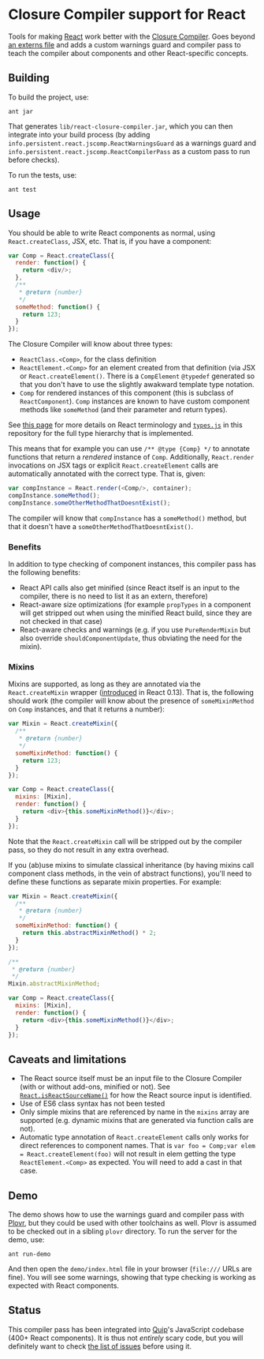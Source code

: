 # Closure Compiler support for React

Tools for making [React](http://facebook.github.io/react/) work better with the [Closure Compiler](https://developers.google.com/closure/compiler/). Goes beyond [an externs file](https://github.com/steida/react-externs) and adds a custom warnings guard and compiler pass to teach the compiler about components and other React-specific concepts.

## Building

To build the project, use:

    ant jar

That generates `lib/react-closure-compiler.jar`, which you can then integrate into your build process (by adding `info.persistent.react.jscomp.ReactWarningsGuard` as a warnings guard and `info.persistent.react.jscomp.ReactCompilerPass` as a custom pass to run before checks).

To run the tests, use:

    ant test

## Usage

You should be able to write React components as normal, using `React.createClass`, JSX, etc. That is, if you have a component:

```javascript
var Comp = React.createClass({
  render: function() {
    return <div/>;
  },
  /**
   * @return {number}
   */
  someMethod: function() {
    return 123;
  }
});
```

The Closure Compiler will know about three types:

* `ReactClass.<Comp>`, for the class definition
* `ReactElement.<Comp>` for an element created from that definition (via JSX or `React.createElement()`. There is a `CompElement` `@typedef` generated so that you don't have to use the slightly awakward template type notation.
* `Comp` for rendered instances of this component (this is subclass of `ReactComponent`). `Comp` instances are known to have custom component methods like `someMethod` (and their parameter and return types).

See [this page](https://facebook.github.io/react/docs/glossary.html) for more details on React terminology and [`types.js`](https://github.com/mihaip/react-closure-compiler/blob/master/src/info/persistent/react/jscomp/types.js) in this repository for the full type hierarchy that is implemented.

This means that for example you can use `/** @type {Comp} */` to annotate functions that return a _rendered_ instance of `Comp`. Additionally, `React.render` invocations on JSX tags or explicit `React.createElement` calls are automatically annotated with the correct type. That is, given:

```javascript
var compInstance = React.render(<Comp/>, container);
compInstance.someMethod();
compInstance.someOtherMethodThatDoesntExist();
```

The compiler will know that `compInstance` has a `someMethod()` method, but that it doesn't have a `someOtherMethodThatDoesntExist()`.

### Benefits

In addition to type checking of component instances, this compiler pass has the following benefits:

* React API calls also get minified (since React itself is an input to the compiler, there is no need to list it as an extern, therefore)
* React-aware size optimizations (for example `propTypes` in a component will get stripped out when using the minified React build, since they are not checked in that case)
* React-aware checks and warnings (e.g. if you use `PureRenderMixin` but also override `shouldComponentUpdate`, thus obviating the need for the mixin).

### Mixins

Mixins are supported, as long as they are annotated via the `React.createMixin`  wrapper ([introduced](https://github.com/facebook/react/commit/295ef0063b933e13b2ddd541c108b386b35b648b) in React 0.13). That is, the following should work (the compiler will know about the presence of `someMixinMethod` on `Comp` instances, and that it returns a number):

```javascript
var Mixin = React.createMixin({
  /**
   * @return {number}
   */
  someMixinMethod: function() {
    return 123;
  }
});

var Comp = React.createClass({
  mixins: [Mixin],
  render: function() {
    return <div>{this.someMixinMethod()}</div>;
  }
});
```

Note that the `React.createMixin` call will be stripped out by the compiler pass, so they do not result in any extra overhead.

If you (ab)use mixins to simulate classical inheritance (by having mixins call component class methods, in the vein of abstract functions), you'll need to define these functions as separate mixin properties. For example:

```javascript
var Mixin = React.createMixin({
  /**
   * @return {number}
   */
  someMixinMethod: function() {
    return this.abstractMixinMethod() * 2;
  }
});

/**
 * @return {number}
 */
Mixin.abstractMixinMethod;

var Comp = React.createClass({
  mixins: [Mixin],
  render: function() {
    return <div>{this.someMixinMethod()}</div>;
  }
});
```

## Caveats and limitations

* The React source itself must be an input file to the Closure Compiler (with or without add-ons, minified or not). See [`React.isReactSourceName()`](https://github.com/mihaip/react-closure-compiler/blob/master/src/info/persistent/react/jscomp/React.java) for how the React source input is identified.
* Use of ES6 class syntax has not been tested
* Only simple mixins that are referenced by name in the `mixins` array are supported (e.g. dynamic mixins that are generated via function calls are not).
* Automatic type annotation of `React.createElement` calls only works for direct references to component names. That is `var foo = Comp;var elem = React.createElement(foo)` will not result in elem getting the type `ReactElement.<Comp>` as expected. You will need to add a cast in that case.

## Demo

The demo shows how to use the warnings guard and compiler pass with [Plovr](http://plovr.com/), but they could be used with other toolchains as well. Plovr is assumed to be checked out in a sibling `plovr` directory. To run the server for the demo, use:

    ant run-demo

And then open the `demo/index.html` file in your browser (`file:///` URLs are fine). You will see some warnings, showing that type checking is working as expected with React components.

## Status

This compiler pass has been integrated into [Quip](https://github.com/quip)'s JavaScript codebase (400+ React components). It is thus not _entirely_ scary code, but you will definitely want to check [the list of issues](https://github.com/mihaip/react-closure-compiler/issues) before using it.
